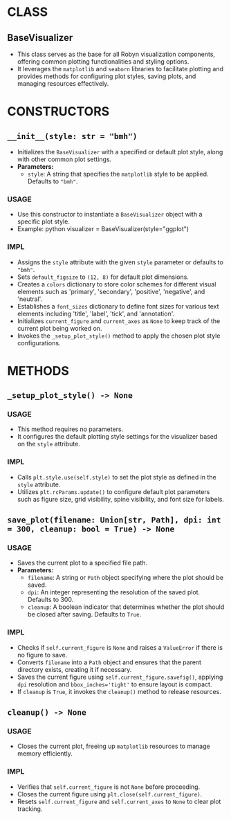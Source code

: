 # CLASS
## BaseVisualizer
* This class serves as the base for all Robyn visualization components, offering common plotting functionalities and styling options.
* It leverages the `matplotlib` and `seaborn` libraries to facilitate plotting and provides methods for configuring plot styles, saving plots, and managing resources effectively.

# CONSTRUCTORS
## `__init__(style: str = "bmh")`
* Initializes the `BaseVisualizer` with a specified or default plot style, along with other common plot settings.
* **Parameters:**
  * `style`: A string that specifies the `matplotlib` style to be applied. Defaults to `"bmh"`.

### USAGE
* Use this constructor to instantiate a `BaseVisualizer` object with a specific plot style.
* Example:
  python
  visualizer = BaseVisualizer(style="ggplot")
  

### IMPL
* Assigns the `style` attribute with the given `style` parameter or defaults to `"bmh"`.
* Sets `default_figsize` to `(12, 8)` for default plot dimensions.
* Creates a `colors` dictionary to store color schemes for different visual elements such as 'primary', 'secondary', 'positive', 'negative', and 'neutral'.
* Establishes a `font_sizes` dictionary to define font sizes for various text elements including 'title', 'label', 'tick', and 'annotation'.
* Initializes `current_figure` and `current_axes` as `None` to keep track of the current plot being worked on.
* Invokes the `_setup_plot_style()` method to apply the chosen plot style configurations.

# METHODS
## `_setup_plot_style() -> None`
### USAGE
* This method requires no parameters.
* It configures the default plotting style settings for the visualizer based on the `style` attribute.

### IMPL
* Calls `plt.style.use(self.style)` to set the plot style as defined in the `style` attribute.
* Utilizes `plt.rcParams.update()` to configure default plot parameters such as figure size, grid visibility, spine visibility, and font size for labels.

## `save_plot(filename: Union[str, Path], dpi: int = 300, cleanup: bool = True) -> None`
### USAGE
* Saves the current plot to a specified file path.
* **Parameters:**
  * `filename`: A string or `Path` object specifying where the plot should be saved.
  * `dpi`: An integer representing the resolution of the saved plot. Defaults to 300.
  * `cleanup`: A boolean indicator that determines whether the plot should be closed after saving. Defaults to `True`.

### IMPL
* Checks if `self.current_figure` is `None` and raises a `ValueError` if there is no figure to save.
* Converts `filename` into a `Path` object and ensures that the parent directory exists, creating it if necessary.
* Saves the current figure using `self.current_figure.savefig()`, applying `dpi` resolution and `bbox_inches='tight'` to ensure layout is compact.
* If `cleanup` is `True`, it invokes the `cleanup()` method to release resources.

## `cleanup() -> None`
### USAGE
* Closes the current plot, freeing up `matplotlib` resources to manage memory efficiently.

### IMPL
* Verifies that `self.current_figure` is not `None` before proceeding.
* Closes the current figure using `plt.close(self.current_figure)`.
* Resets `self.current_figure` and `self.current_axes` to `None` to clear plot tracking.